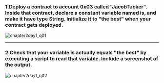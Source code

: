 ### 1.Deploy a contract to account 0x03 called "JacobTucker". Inside that contract, declare a constant variable named is, and make it have type String. Initialize it to "the best" when your contract gets deployed.
![chapter2day1_q01](https://user-images.githubusercontent.com/104469719/166614724-38c5e98d-461f-4e9b-b070-a10a0715d10f.PNG)

---
### 2.Check that your variable is actually equals "the best" by executing a script to read that variable. Include a screenshot of the output.
![chapter2day1_q02](https://user-images.githubusercontent.com/104469719/166614746-8a82571d-f571-4058-97ff-73a71299d648.PNG)
